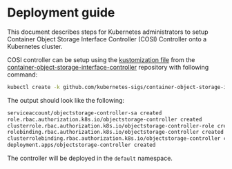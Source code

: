 # Deployment guide

This document describes steps for Kubernetes administrators to setup Container Object Storage Interface Controller (COSI) Controller onto a Kubernetes cluster.

COSI controller can be setup using the [kustomization file](https://github.com/kubernetes-sigs/container-object-storage-interface-controller/blob/master/kustomization.yaml) from the [container-object-storage-interface-controller](https://github.com/kubernetes-sigs/container-object-storage-interface-controller) repository with following command:

```sh
kubectl create -k github.com/kubernetes-sigs/container-object-storage-interface-controller
```
The output should look like the following:
```sh
serviceaccount/objectstorage-controller-sa created
role.rbac.authorization.k8s.io/objectstorage-controller created
clusterrole.rbac.authorization.k8s.io/objectstorage-controller-role created
rolebinding.rbac.authorization.k8s.io/objectstorage-controller created
clusterrolebinding.rbac.authorization.k8s.io/objectstorage-controller created
deployment.apps/objectstorage-controller created
```

The controller will be deployed in the `default` namespace.

